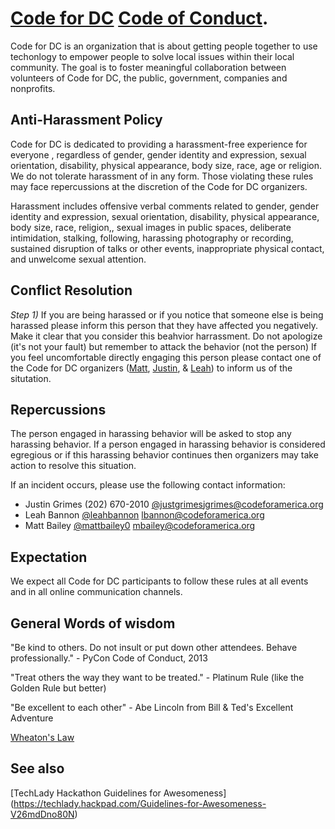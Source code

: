 [Code for DC](http://codefordc.org/) [Code of Conduct](http://en.wikipedia.org/wiki/Code_of_conduct).
=============

Code for DC is an organization that is about getting people together to use techonlogy to empower people to solve local issues within their local community. The goal is to foster meaningful collaboration between volunteers of Code for DC, the public, government, companies and nonprofits.

Anti-Harassment Policy 
-------------

Code for DC is dedicated to providing a harassment-free experience for everyone , regardless of gender, gender identity and expression, sexual orientation, disability, physical appearance, body size, race, age or religion. We do not tolerate harassment of in any form. Those violating these rules may face repercussions at the discretion of the Code for DC organizers. 

Harassment includes offensive verbal comments related to gender, gender identity and expression, sexual orientation, disability, physical appearance, body size, race, religion,, sexual images in public spaces, deliberate intimidation, stalking, following, harassing photography or recording, sustained disruption of talks or other events, inappropriate physical contact, and unwelcome sexual attention. 

Conflict Resolution
-------------
*Step 1)* If you are being harassed or if you notice that someone else is being harassed please inform this person that they have affected you negatively. Make it clear that you consider this beahvior harrassment. Do not apologize (it's not your fault) but remember to attack the behavior (not the person) If you feel uncomfortable directly engaging this person please contact one of the Code for DC organizers ([Matt](mailto:mbailey@codeforamerica.org), [Justin](mailto:jgrimes@codeforamerica.org), & [Leah](mailto:lbannon@codeforamerica.org)) to inform us of the situtation. 

Repercussions
-------------
The person engaged in harassing behavior will be asked to stop any harassing behavior. If a person engaged in harassing behavior is considered egregious or if this harassing behavior continues then organizers may take action to resolve this situation.

If an incident occurs, please use the following contact information:

* Justin Grimes (202) 670-2010 [@justgrimes](http://www.twitter.com/justgrimes)[jgrimes@codeforamerica.org](mailto:jgrimes@codeforamerica.org)
* Leah Bannon [@leahbannon](http://www.twitter.com/leahbannon) [lbannon@codeforamerica.org](mailto:lbannon@codeforamerica.org)
* Matt Bailey [@mattbailey0](http://www.twitter.com/mattbailey0) [mbailey@codeforamerica.org](mailto:mbailey@codeforamerica.org)

Expectation
-------------
We expect all Code for DC participants to follow these rules at all events and in all online communication channels.


General Words of wisdom 
-------------
"Be kind to others. Do not insult or put down other attendees. Behave professionally." - PyCon Code of Conduct, 2013

"Treat others the way they want to be treated." - Platinum Rule (like the Golden Rule but better)

"Be excellent to each other" - Abe Lincoln from Bill & Ted's Excellent Adventure 

[Wheaton's Law](http://knowyourmeme.com/memes/wheatons-law)

See also
-------------
[TechLady Hackathon Guidelines for Awesomeness]
(https://techlady.hackpad.com/Guidelines-for-Awesomeness-V26mdDno80N)
